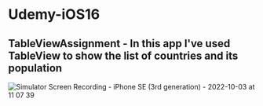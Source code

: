 # Udemy-iOS16
## TableViewAssignment - In this app I've used TableView to show the list of countries and its population

![Simulator Screen Recording - iPhone SE (3rd generation) - 2022-10-03 at 11 07 39](https://user-images.githubusercontent.com/3662112/193505755-ce7307b3-74e3-4076-862f-2263017c735d.gif)
